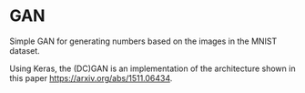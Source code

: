 # GAN
Simple GAN for generating numbers based on the images in the MNIST dataset.

Using Keras, the (DC)GAN is an implementation of the architecture shown in this paper https://arxiv.org/abs/1511.06434.
